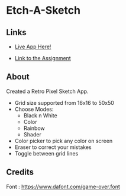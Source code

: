 # Etch-A-Sketch

## Links

- [Live App Here!](https://mj301296.github.io/Etch-A-Sketch/)

- [Link to the Assignment](https://www.theodinproject.com/lessons/foundations-etch-a-sketch)

## About

Created a Retro Pixel Sketch App.

- Grid size supported from 16x16 to 50x50
- Choose Modes:
  - Black n White
  - Color
  - Rainbow
  - Shader
- Color picker to pick any color on screen
- Eraser to correct your mistakes
- Toggle between grid lines

## Credits

Font : https://www.dafont.com/game-over.font
